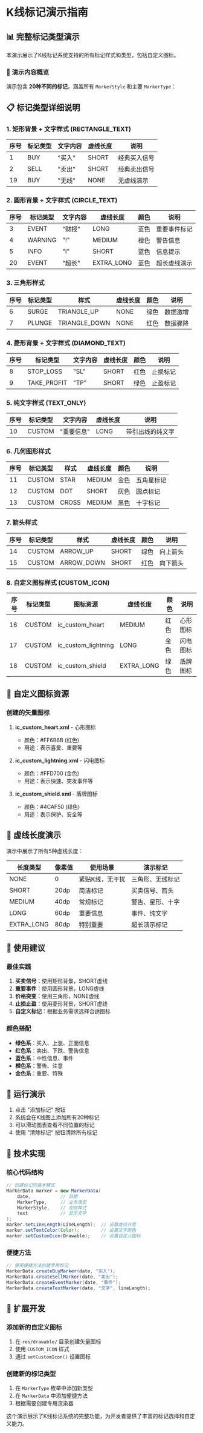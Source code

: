 # K线标记演示指南

## 📊 完整标记类型演示

本演示展示了K线标记系统支持的所有标记样式和类型，包括自定义图标。

### 🎯 演示内容概览

演示包含 **20种不同的标记**，涵盖所有 `MarkerStyle` 和主要 `MarkerType`：

## 📋 标记类型详细说明

### 1. 矩形背景 + 文字样式 (RECTANGLE_TEXT)

| 序号 | 标记类型 | 文字内容 | 虚线长度 | 说明 |
|------|----------|----------|----------|------|
| 1 | BUY | "买入" | SHORT | 经典买入信号 |
| 2 | SELL | "卖出" | SHORT | 经典卖出信号 |
| 19 | BUY | "无线" | NONE | 无虚线演示 |

### 2. 圆形背景 + 文字样式 (CIRCLE_TEXT)

| 序号 | 标记类型 | 文字内容 | 虚线长度 | 颜色 | 说明 |
|------|----------|----------|----------|------|------|
| 3 | EVENT | "财报" | LONG | 蓝色 | 重要事件标记 |
| 4 | WARNING | "!" | MEDIUM | 橙色 | 警告信息 |
| 5 | INFO | "i" | SHORT | 蓝色 | 信息提示 |
| 20 | EVENT | "超长" | EXTRA_LONG | 蓝色 | 超长虚线演示 |

### 3. 三角形样式

| 序号 | 标记类型 | 样式 | 虚线长度 | 颜色 | 说明 |
|------|----------|------|----------|------|------|
| 6 | SURGE | TRIANGLE_UP | NONE | 绿色 | 数据激增 |
| 7 | PLUNGE | TRIANGLE_DOWN | NONE | 红色 | 数据骤降 |

### 4. 菱形背景 + 文字样式 (DIAMOND_TEXT)

| 序号 | 标记类型 | 文字内容 | 虚线长度 | 颜色 | 说明 |
|------|----------|----------|----------|------|------|
| 8 | STOP_LOSS | "SL" | SHORT | 红色 | 止损标记 |
| 9 | TAKE_PROFIT | "TP" | SHORT | 绿色 | 止盈标记 |

### 5. 纯文字样式 (TEXT_ONLY)

| 序号 | 标记类型 | 文字内容 | 虚线长度 | 说明 |
|------|----------|----------|----------|------|
| 10 | CUSTOM | "重要信息" | LONG | 带引出线的纯文字 |

### 6. 几何图形样式

| 序号 | 标记类型 | 样式 | 虚线长度 | 颜色 | 说明 |
|------|----------|------|----------|------|------|
| 11 | CUSTOM | STAR | MEDIUM | 金色 | 五角星标记 |
| 12 | CUSTOM | DOT | SHORT | 灰色 | 圆点标记 |
| 13 | CUSTOM | CROSS | MEDIUM | 黑色 | 十字标记 |

### 7. 箭头样式

| 序号 | 标记类型 | 样式 | 虚线长度 | 颜色 | 说明 |
|------|----------|------|----------|------|------|
| 14 | CUSTOM | ARROW_UP | SHORT | 绿色 | 向上箭头 |
| 15 | CUSTOM | ARROW_DOWN | SHORT | 红色 | 向下箭头 |

### 8. 自定义图标样式 (CUSTOM_ICON)

| 序号 | 标记类型 | 图标资源 | 虚线长度 | 颜色 | 说明 |
|------|----------|----------|----------|------|------|
| 16 | CUSTOM | ic_custom_heart | MEDIUM | 红色 | 心形图标 |
| 17 | CUSTOM | ic_custom_lightning | LONG | 金色 | 闪电图标 |
| 18 | CUSTOM | ic_custom_shield | EXTRA_LONG | 绿色 | 盾牌图标 |

## 🎨 自定义图标资源

### 创建的矢量图标

1. **ic_custom_heart.xml** - 心形图标
   - 颜色：#FF6B6B (红色)
   - 用途：表示喜爱、重要等

2. **ic_custom_lightning.xml** - 闪电图标
   - 颜色：#FFD700 (金色)
   - 用途：表示快速、突发事件等

3. **ic_custom_shield.xml** - 盾牌图标
   - 颜色：#4CAF50 (绿色)
   - 用途：表示保护、安全等

## 📏 虚线长度演示

演示中展示了所有5种虚线长度：

| 长度类型 | 像素值 | 使用场景 | 演示标记 |
|----------|--------|----------|----------|
| NONE | 0 | 紧贴K线，无干扰 | 三角形、无线标记 |
| SHORT | 20dp | 简洁标记 | 买卖信号、箭头 |
| MEDIUM | 40dp | 常规标记 | 警告、星形、十字 |
| LONG | 60dp | 重要信息 | 事件、纯文字 |
| EXTRA_LONG | 80dp | 特别重要 | 超长演示标记 |

## 🎯 使用建议

### 最佳实践

1. **买卖信号**：使用矩形背景，SHORT虚线
2. **重要事件**：使用圆形背景，LONG虚线
3. **价格突变**：使用三角形，NONE虚线
4. **止损止盈**：使用菱形背景，SHORT虚线
5. **自定义标记**：根据业务需求选择合适图标

### 颜色搭配

- **绿色系**：买入、上涨、正面信息
- **红色系**：卖出、下跌、警告信息
- **蓝色系**：中性信息、事件
- **橙色系**：警告、注意
- **金色系**：重要、特殊

## 🚀 运行演示

1. 点击 "添加标记" 按钮
2. 系统会在K线图上添加所有20种标记
3. 可以滑动图表查看不同位置的标记
4. 使用 "清除标记" 按钮清除所有标记

## 📱 技术实现

### 核心代码结构

```java
// 创建标记的基本模式
MarkerData marker = new MarkerData(
    date,           // 日期
    MarkerType,     // 业务类型
    MarkerStyle,    // 视觉样式
    text            // 显示文字
);
marker.setLineLength(LineLength);  // 设置虚线长度
marker.setTextColor(Color);        // 设置文字颜色
marker.setCustomIcon(Drawable);    // 设置自定义图标
```

### 便捷方法

```java
// 使用便捷方法创建常用标记
MarkerData.createBuyMarker(date, "买入");
MarkerData.createSellMarker(date, "卖出");
MarkerData.createEventMarker(date, "事件");
MarkerData.createTextMarker(date, "文字", lineLength);
```

## 🔧 扩展开发

### 添加新的自定义图标

1. 在 `res/drawable/` 目录创建矢量图标
2. 使用 `CUSTOM_ICON` 样式
3. 通过 `setCustomIcon()` 设置图标

### 创建新的标记类型

1. 在 `MarkerType` 枚举中添加新类型
2. 在 `MarkerData` 中添加便捷方法
3. 根据需要创建专用渲染器

这个演示展示了K线标记系统的完整功能，为开发者提供了丰富的标记选择和自定义能力。 